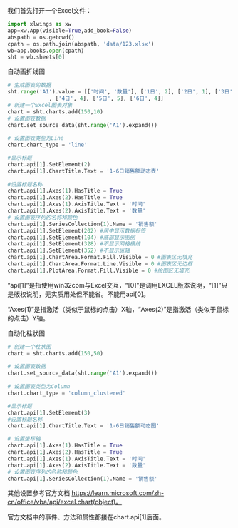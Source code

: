 我们首先打开一个Excel文件：

```python
import xlwings as xw
app=xw.App(visible=True,add_book=False)
abspath = os.getcwd()
cpath = os.path.join(abspath, 'data/123.xlsx')
wb=app.books.open(cpath)
sht = wb.sheets[0]
```



自动画折线图
```python
# 生成图表的数据
sht.range('A1').value = [['时间', '数量'], ['1日', 2], ['2日', 1], ['3日', 3]
             , ['4日', 4], ['5日', 5], ['6日', 4]]
# 新建一个Excel图表对象
chart = sht.charts.add(150,10)
# 设置图表数据
chart.set_source_data(sht.range('A1').expand())
 
# 设置图表类型为Line
chart.chart_type = 'line'

#显示标题
chart.api[1].SetElement(2)     
chart.api[1].ChartTitle.Text = '1-6日销售额动态表'   
 
#设置标题名称
chart.api[1].Axes(1).HasTitle = True
chart.api[1].Axes(2).HasTitle = True
chart.api[1].Axes(1).AxisTitle.Text = '时间'
chart.api[1].Axes(2).AxisTitle.Text = '数量'
# 设置图表序列的名称和颜色
chart.api[1].SeriesCollection(1).Name = '销售额'
chart.api[1].SetElement(202) #居中显示数据标签
chart.api[1].SetElement(104) #底部显示图例
chart.api[1].SetElement(328) #不显示网格横线
chart.api[1].SetElement(352) #不显示纵轴
chart.api[1].ChartArea.Format.Fill.Visible = 0 #图表区无填充
chart.api[1].ChartArea.Format.Line.Visible = 0 #图表区无边框
chart.api[1].PlotArea.Format.Fill.Visible = 0 #绘图区无填充
```

“api[1]”是指使用win32com与Excel交互，“[0]”是调用EXCEL版本说明，“[1]”只是版权说明，无实质用处但不能省。不能用api[0]。

“Axes(1)”是指激活（类似于鼠标的点击）X轴，“Axes(2)”是指激活（类似于鼠标的点击）Y轴。





自动化柱状图
```python
# 创建一个柱状图
chart = sht.charts.add(150,50)
 
# 设置图表数据
chart.set_source_data(sht.range('A1').expand())
 
# 设置图表类型为Column
chart.chart_type = 'column_clustered'

#显示标题
chart.api[1].SetElement(3)     
#设置标题名称
chart.api[1].ChartTitle.Text = '1-6日销售额动态图'   

# 设置坐标轴
chart.api[1].Axes(1).HasTitle = True
chart.api[1].Axes(2).HasTitle = True
chart.api[1].Axes(1).AxisTitle.Text = '时间'
chart.api[1].Axes(2).AxisTitle.Text = '数量'
# 设置图表序列的名称和颜色
chart.api[1].SeriesCollection(1).Name = '销售额'
```

其他设置参考官方文档 https://learn.microsoft.com/zh-cn/office/vba/api/excel.chart(object)。

官方文档中的事件、方法和属性都接在chart.api[1]后面。
